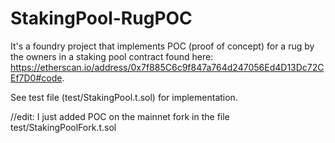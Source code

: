 # StakingPool-RugPOC

It's a foundry project that implements POC (proof of concept) for a rug by the owners in a staking pool contract found here: https://etherscan.io/address/0x7f885C6c9f847a764d247056Ed4D13Dc72CEf7D0#code.

See test file (test/StakingPool.t.sol) for implementation.

//edit:
I just added POC on the mainnet fork in the file test/StakingPoolFork.t.sol
